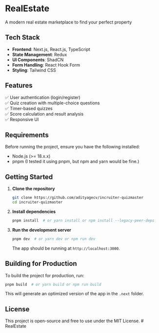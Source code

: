 # **RealEstate**

A modern real estate marketplace to find your perfect property

## **Tech Stack**

- **Frontend**: Next.js, React.js, TypeScript
- **State Management**: Redux
- **UI Components**: ShadCN
- **Form Handling**: React Hook Form
- **Styling**: Tailwind CSS

## **Features**

✅ User authentication (login/register)  
✅ Quiz creation with multiple-choice questions  
✅ Timer-based quizzes  
✅ Score calculation and result analysis  
✅ Responsive UI

## **Requirements**

Before running the project, ensure you have the following installed:

- Node.js (>= 18.x.x)
- pnpm (I tested it using pnpm, but npm and yarn would be fine.)

## **Getting Started**

1. **Clone the repository**

   ```bash
   git clone https://github.com/adityagecv/incruiter-quizmaster
   cd incruiter-quizmaster
   ```

2. **Install dependencies**

   ```bash
   pnpm install  # or yarn install or npm install --legacy-peer-deps
   ```

3. **Run the development server**
   ```bash
   pnpm dev  # or yarn dev or npm run dev
   ```
   The app should be running at `http://localhost:3000`.

## **Building for Production**

To build the project for production, run:

```bash
pnpm build  # or yarn build or npm run build
```

This will generate an optimized version of the app in the `.next` folder.

## **License**

This project is open-source and free to use under the MIT License.
#   R e a l E s t a t e  
 